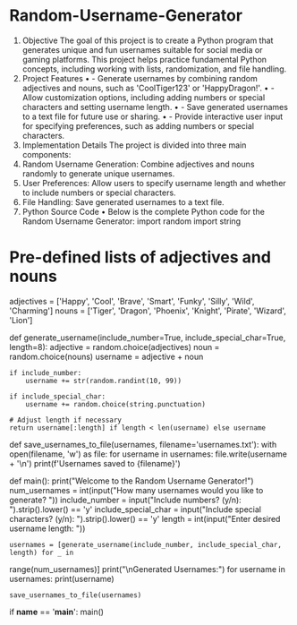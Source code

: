 # Random-Username-Generator

1. Objective 
The goal of this project is to create a Python program that generates unique and fun 
usernames suitable for social media or gaming platforms. This project helps practice 
fundamental Python concepts, including working with lists, randomization, and file 
handling. 
2. Project Features 
• - Generate usernames by combining random adjectives and nouns, such as 
'CoolTiger123' or 'HappyDragon!'. 
• - Allow customization options, including adding numbers or special characters and 
setting username length. 
• - Save generated usernames to a text file for future use or sharing. 
• - Provide interactive user input for specifying preferences, such as adding numbers or 
special characters. 
3. Implementation Details 
The project is divided into three main components: 
1. Random Username Generation: Combine adjectives and nouns randomly to generate 
unique usernames. 
2. User Preferences: Allow users to specify username length and whether to include 
numbers or special characters. 
3. File Handling: Save generated usernames to a text file. 
4. Python Source Code 
• Below is the complete Python code for the Random Username Generator:
import random 
import string 
# Pre-defined lists of adjectives and nouns 
adjectives = ['Happy', 'Cool', 'Brave', 'Smart', 'Funky', 'Silly', 'Wild', 'Charming'] 
nouns = ['Tiger', 'Dragon', 'Phoenix', 'Knight', 'Pirate', 'Wizard', 'Lion'] 
 
def generate_username(include_number=True, include_special_char=True, length=8): 
    adjective = random.choice(adjectives) 
    noun = random.choice(nouns) 
    username = adjective + noun 
 
    if include_number: 
        username += str(random.randint(10, 99)) 
     
    if include_special_char: 
        username += random.choice(string.punctuation) 
 
    # Adjust length if necessary 
    return username[:length] if length < len(username) else username 
 
def save_usernames_to_file(usernames, filename='usernames.txt'): 
    with open(filename, 'w') as file: 
        for username in usernames: 
            file.write(username + '\n') 
    print(f'Usernames saved to {filename}') 
 
def main(): 
    print("Welcome to the Random Username Generator!") 
    num_usernames = int(input("How many usernames would you like to generate? ")) 
    include_number = input("Include numbers? (y/n): ").strip().lower() == 'y' 
    include_special_char = input("Include special characters? (y/n): ").strip().lower() == 'y' 
    length = int(input("Enter desired username length: ")) 
 
    usernames = [generate_username(include_number, include_special_char, length) for _ in 
range(num_usernames)] 
    print("\nGenerated Usernames:") 
    for username in usernames: 
        print(username) 
 
    save_usernames_to_file(usernames) 
 
if __name__ == '__main__': 
    main()

